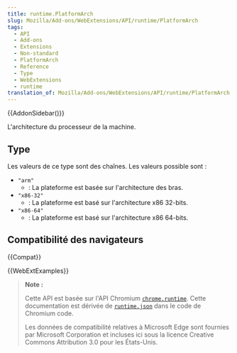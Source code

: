 ```yaml
---
title: runtime.PlatformArch
slug: Mozilla/Add-ons/WebExtensions/API/runtime/PlatformArch
tags:
  - API
  - Add-ons
  - Extensions
  - Non-standard
  - PlatformArch
  - Reference
  - Type
  - WebExtensions
  - runtime
translation_of: Mozilla/Add-ons/WebExtensions/API/runtime/PlatformArch
---
```


{{AddonSidebar()}}

L'architecture du processeur de la machine.

## Type

Les valeurs de ce type sont des chaînes. Les valeurs possible sont :

- `"arm"`
  - : La plateforme est basée sur l'architecture des bras.
- `"x86-32"`
  - : La plateforme est basé sur l'architecture x86 32-bits.
- `"x86-64"`
  - : La plateforme est basé sur l'architecture x86 64-bits.

## Compatibilité des navigateurs

{{Compat}}

{{WebExtExamples}}

> **Note :**
>
> Cette API est basée sur l'API Chromium [`chrome.runtime`](https://developer.chrome.com/extensions/runtime#event-onConnect). Cette documentation est dérivée de [`runtime.json`](https://chromium.googlesource.com/chromium/src/+/master/extensions/common/api/runtime.json) dans le code de Chromium code.
>
> Les données de compatibilité relatives à Microsoft Edge sont fournies par Microsoft Corporation et incluses ici sous la licence Creative Commons Attribution 3.0 pour les États-Unis.

<!--
// Copyright 2015 The Chromium Authors. All rights reserved.
//
// Redistribution and use in source and binary forms, with or without
// modification, are permitted provided that the following conditions are
// met:
//
//    * Redistributions of source code must retain the above copyright
// notice, this list of conditions and the following disclaimer.
//    * Redistributions in binary form must reproduce the above
// copyright notice, this list of conditions and the following disclaimer
// in the documentation and/or other materials provided with the
// distribution.
//    * Neither the name of Google Inc. nor the names of its
// contributors may be used to endorse or promote products derived from
// this software without specific prior written permission.
//
// THIS SOFTWARE IS PROVIDED BY THE COPYRIGHT HOLDERS AND CONTRIBUTORS
// "AS IS" AND ANY EXPRESS OR IMPLIED WARRANTIES, INCLUDING, BUT NOT
// LIMITED TO, THE IMPLIED WARRANTIES OF MERCHANTABILITY AND FITNESS FOR
// A PARTICULAR PURPOSE ARE DISCLAIMED. IN NO EVENT SHALL THE COPYRIGHT
// OWNER OR CONTRIBUTORS BE LIABLE FOR ANY DIRECT, INDIRECT, INCIDENTAL,
// SPECIAL, EXEMPLARY, OR CONSEQUENTIAL DAMAGES (INCLUDING, BUT NOT
// LIMITED TO, PROCUREMENT OF SUBSTITUTE GOODS OR SERVICES; LOSS OF USE,
// DATA, OR PROFITS; OR BUSINESS INTERRUPTION) HOWEVER CAUSED AND ON ANY
// THEORY OF LIABILITY, WHETHER IN CONTRACT, STRICT LIABILITY, OR TORT
// (INCLUDING NEGLIGENCE OR OTHERWISE) ARISING IN ANY WAY OUT OF THE USE
// OF THIS SOFTWARE, EVEN IF ADVISED OF THE POSSIBILITY OF SUCH DAMAGE.
-->
